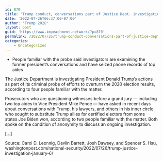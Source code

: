 ```yaml
---
id: 870
title: 'Trump conduct, conversations part of Justice Dept. investigation'
date: '2022-07-26T06:37:00-07:00'
author: 'Trump 2020'
layout: post
guid: 'https://www.impeachment.network/?p=870'
permalink: /2022/07/26/trump-conduct-conversations-part-of-justice-dept-investigation/
categories:
    - Uncategorized
---
```


- People familiar with the probe said investigators are examining the former president’s conversations and have seized phone records of top aides

The Justice Department is investigating President Donald Trump’s actions as part of its criminal probe of efforts to overturn the 2020 election results, according to four people familiar with the matter.

Prosecutors who are questioning witnesses before a grand jury — including two top aides to Vice President Mike Pence — have asked in recent days about conversations with Trump, his lawyers, and others in his inner circle who sought to substitute Trump allies for certified electors from some states Joe Biden won, according to two people familiar with the matter. Both spoke on the condition of anonymity to discuss an ongoing investigation.

\[…\]

Source: Carol D. Leonnig, Devlin Barrett, Josh Dawsey, and Spencer S. Hsu, washingtonpost.com/national-security/2022/07/26/trump-justice-investigation-january-6/